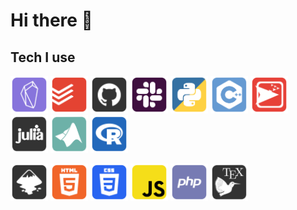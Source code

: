 # Hi there 👋


## Tech I use
[<img src="pics/obs-sqr.png" height="60">](https://github.com/obsidianmd)
[<img src="pics/todo-sqr.png" height="60">](https://todoist.com/features)
[<img src="pics/git-sqr.png" height="60">](https://github.com/)
[<img src="pics/sla-sqr.png" height="60">](https://slack.com/)
[<img src="pics/pyt-sqr.png" height="60">](https://www.python.org/)
[<img src="pics/cpp-sqr.png" height="60">](https://en.wikipedia.org/wiki/C%2B%2B)
[<img src="pics/net-sqr.png" height="60">](https://ccl.northwestern.edu/netlogo/)
[<img src="pics/jul-sqr.png" height="60">](https://julialang.org/)
[<img src="pics/mat-sqr.png" height="60">](https://www.mathworks.com/products/matlab.html)
[<img src="pics/r-sqr.png" height="60">](https://www.r-project.org/)

[<img src="pics/ink-sqr.png" height="60">](https://inkscape.org/)
[<img src="pics/html-sqr.png" height="60">](https://en.wikipedia.org/wiki/HTML5)
[<img src="pics/css-sqr.png" height="60">](https://en.wikipedia.org/wiki/CSS_(disambiguation))
[<img src="pics/js-sqr.png" height="60">]()
[<img src="pics/php-sqr.png" height="60">](https://en.wikipedia.org/wiki/PHP)
[<img src="pics/tex-sqr.png" height="60">](https://en.wikipedia.org/wiki/LaTeX)


















<!--
**bartlomiejnowak94/bartlomiejnowak94** is a ✨ _special_ ✨ repository because its `README.md` (this file) appears on your GitHub profile.

Here are some ideas to get you started:

- 🔭 I’m currently working on ...
- 🌱 I’m currently learning ...
- 👯 I’m looking to collaborate on ...
- 🤔 I’m looking for help with ...
- 💬 Ask me about ...
- 📫 How to reach me: ...
- 😄 Pronouns: ...
- ⚡ Fun fact: ...
-->
